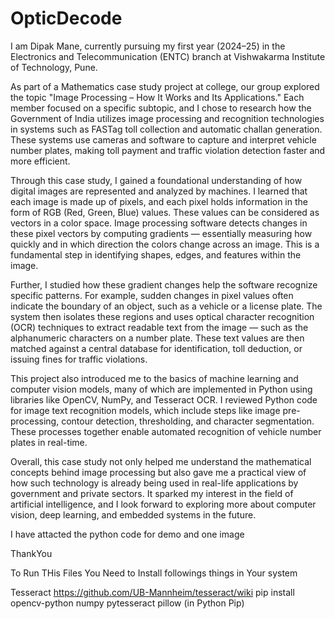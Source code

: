 # OpticDecode
I am Dipak Mane, currently pursuing my first year (2024–25) in the Electronics and Telecommunication (ENTC) branch at Vishwakarma Institute of Technology, Pune.

As part of a Mathematics case study project at college, our group explored the topic "Image Processing – How It Works and Its Applications." Each member focused on a specific subtopic, and I chose to research how the Government of India utilizes image processing and recognition technologies in systems such as FASTag toll collection and automatic challan generation. These systems use cameras and software to capture and interpret vehicle number plates, making toll payment and traffic violation detection faster and more efficient.

Through this case study, I gained a foundational understanding of how digital images are represented and analyzed by machines. I learned that each image is made up of pixels, and each pixel holds information in the form of RGB (Red, Green, Blue) values. These values can be considered as vectors in a color space. Image processing software detects changes in these pixel vectors by computing gradients — essentially measuring how quickly and in which direction the colors change across an image. This is a fundamental step in identifying shapes, edges, and features within the image.

Further, I studied how these gradient changes help the software recognize specific patterns. For example, sudden changes in pixel values often indicate the boundary of an object, such as a vehicle or a license plate. The system then isolates these regions and uses optical character recognition (OCR) techniques to extract readable text from the image — such as the alphanumeric characters on a number plate. These text values are then matched against a central database for identification, toll deduction, or issuing fines for traffic violations.

This project also introduced me to the basics of machine learning and computer vision models, many of which are implemented in Python using libraries like OpenCV, NumPy, and Tesseract OCR. I reviewed Python code for image text recognition models, which include steps like image pre-processing, contour detection, thresholding, and character segmentation. These processes together enable automated recognition of vehicle number plates in real-time.

Overall, this case study not only helped me understand the mathematical concepts behind image processing but also gave me a practical view of how such technology is already being used in real-life applications by government and private sectors. It sparked my interest in the field of artificial intelligence, and I look forward to exploring more about computer vision, deep learning, and embedded systems in the future.

I have attacted the python code for demo and one image 

ThankYou

To Run THis Files You Need to Install followings things in Your system

Tesseract https://github.com/UB-Mannheim/tesseract/wiki
pip install opencv-python numpy pytesseract pillow (in Python Pip)
